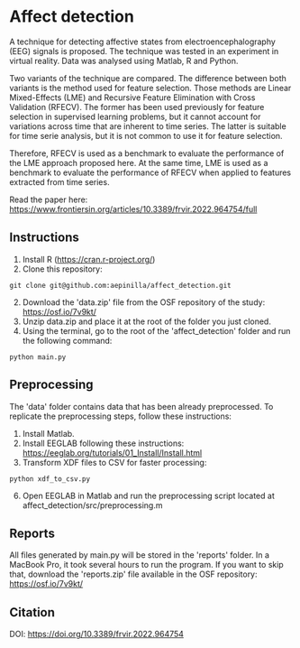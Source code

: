 # Affect detection

A technique for detecting affective states from electroencephalography (EEG) signals is proposed. The technique was tested in an experiment in virtual reality. Data was analysed using Matlab, R and Python.

Two variants of the technique are compared. The difference between both variants is the method used for feature selection. Those methods are Linear Mixed-Effects (LME) and Recursive Feature Elimination with Cross Validation (RFECV). The former has been used previously for feature selection in supervised learning problems, but it cannot account for variations across time that are inherent to time series. The latter is suitable for time serie analysis, but it is not common to use it for feature selection.

Therefore, RFECV is used as a benchmark to evaluate the performance of the LME approach proposed here. At the same time, LME is used as a benchmark to evaluate the performance of RFECV when applied to features extracted from time series.

Read the paper here: https://www.frontiersin.org/articles/10.3389/frvir.2022.964754/full


## Instructions
1. Install R (https://cran.r-project.org/)
2. Clone this repository:
```
git clone git@github.com:aepinilla/affect_detection.git
```
2. Download the 'data.zip' file from the OSF repository of the study: https://osf.io/7v9kt/
3. Unzip data.zip and place it at the root of the folder you just cloned.
6. Using the terminal, go to the root of the 'affect_detection' folder and run the following command:
```
python main.py
```

## Preprocessing
The 'data' folder contains data that has been already preprocessed. To replicate the preprocessing steps, follow these instructions:
1. Install Matlab.
2. Install EEGLAB following these instructions: https://eeglab.org/tutorials/01_Install/Install.html
4. Transform XDF files to CSV for faster processing:
```
python xdf_to_csv.py
```
6. Open EEGLAB in Matlab and run the preprocessing script located at affect_detection/src/preprocessing.m

## Reports
All files generated by main.py will be stored in the 'reports' folder. In a MacBook Pro, it took several hours to run the program. If you want to skip that, download the 'reports.zip' file available in the OSF repository: https://osf.io/7v9kt/

## Citation
DOI: https://doi.org/10.3389/frvir.2022.964754

